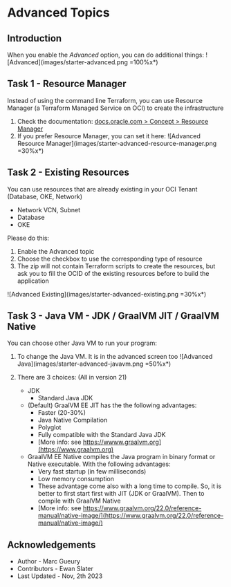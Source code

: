 
# Advanced Topics

## Introduction

When you enable the *Advanced* option, you can do additional things:
![Advanced](images/starter-advanced.png =100%x*)

## Task 1 - Resource Manager

Instead of using the command line Terraform, you can use Resource Manager (a Terraform Managed Service on OCI) to create the infrastructure

1. Check the documentation: [docs.oracle.com > Concept > Resource Manager](https://docs.oracle.com/en-us/iaas/Content/ResourceManager/Concepts/resourcemanager.htm)
2. If you prefer Resource Manager, you can set it here:
    ![Advanced Resource Manager](images/starter-advanced-resource-manager.png =30%x*)

## Task 2 - Existing Resources

You can use resources that are already existing in your OCI Tenant (Database, OKE, Network)
- Network VCN, Subnet
- Database
- OKE

Please do this:
1. Enable the Advanced topic
2. Choose the checkbox to use the corresponding type of resource
3. The zip will not contain Terraform scripts to create the resources, but ask you to fill the OCID of the existing resources before to build the application

![Advanced Existing](images/starter-advanced-existing.png =30%x*)

## Task 3 - Java VM - JDK / GraalVM JIT / GraalVM Native

You can choose other Java VM to run your program:

1. To change the Java VM. It is in the advanced screen too
   ![Advanced Java](images/starter-advanced-javavm.png =50%x*)

2. There are 3 choices: (All in version 21)
    - JDK 
        - Standard Java JDK 
    - (Default) GraalVM EE JIT has the the following advantages:
        - Faster (20-30%)
        - Java Native Compilation
        - Polyglot  
        - Fully compatible with the Standard Java JDK
        - [More info: see https://wwww.graalvm.org](https://www.graalvm.org)
    - GraalVM EE Native compiles the Java program in binary format or Native executable. With the following advantages:
        - Very fast startup (in few milliseconds)
        - Low memory consumption
        - These advantage come also with a long time to compile. So, it is better to first start first with JIT (JDK or GraalVM). Then to compile with GraalVM Native
        - [More info: see https://www.graalvm.org/22.0/reference-manual/native-image/](https://www.graalvm.org/22.0/reference-manual/native-image/)

## Acknowledgements 

* Author - Marc Gueury
* Contributors - Ewan Slater 
* Last Updated - Nov, 2th 2023
